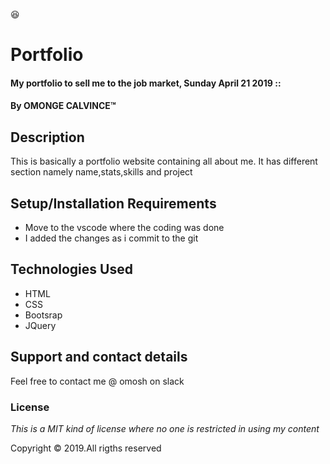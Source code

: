 :satisfied:
# Portfolio
#### My portfolio to sell me to the job market, Sunday April 21 2019 ::
#### By **OMONGE CALVINCE**&trade;

## Description
This is basically a portfolio website containing all about me. It has different section namely name,stats,skills and project
## Setup/Installation Requirements
* Move to the vscode where the coding was done
* I added the changes as i commit to the git

## Technologies Used
* HTML
* CSS
* Bootsrap
* JQuery
## Support and contact details
Feel free to contact me @ omosh on slack
### License
*This is a MIT kind of license where no one is restricted in using my content*

Copyright &copy; 2019.All rigths reserved
  